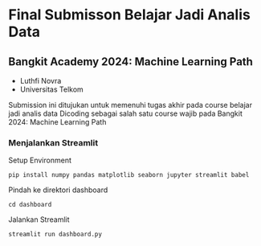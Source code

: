 # Final Submisson Belajar Jadi Analis Data

## Bangkit Academy 2024: Machine Learning Path

- Luthfi Novra
- Universitas Telkom

Submission ini ditujukan untuk memenuhi tugas akhir pada course belajar jadi analis data Dicoding sebagai salah satu course wajib pada Bangkit 2024: Machine Learning Path

### Menjalankan Streamlit

Setup Environment
```
pip install numpy pandas matplotlib seaborn jupyter streamlit babel
```

Pindah ke direktori dashboard
```
cd dashboard
```

Jalankan Streamlit
```
streamlit run dashboard.py
```